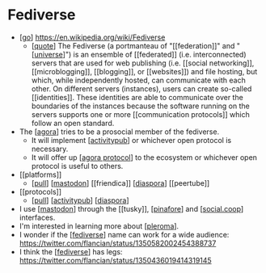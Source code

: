 # Fediverse

- [[go]] https://en.wikipedia.org/wiki/Fediverse
  - [[quote]] The Fediverse (a portmanteau of "[[federation]]" and "[[universe]]") is an ensemble of [[federated]] (i.e. interconnected) servers that are used for web publishing (i.e. [[social networking]], [[microblogging]], [[blogging]], or [[websites]]) and file hosting, but which, while independently hosted, can communicate with each other. On different servers (instances), users can create so-called [[identities]]. These identities are able to communicate over the boundaries of the instances because the software running on the servers supports one or more [[communication protocols]] which follow an open standard.
- The [[agora]] tries to be a prosocial member of the fediverse.
  - It will implement [[activitypub]] or whichever open protocol is necessary.
  - It will offer up [[agora protocol]] to the ecosystem or whichever open protocol is useful to others.
- [[platforms]]
  - [[pull]] [[mastodon]] [[friendica]] [[diaspora]] [[peertube]]
- [[protocols]]
  - [[pull]] [[activitypub]] [[diaspora]]
- I use [[mastodon]] through the [[tusky]], [[pinafore]] and [[social.coop]] interfaces.
- I'm interested in learning more about [[pleroma]].
- I wonder if the [[fediverse]] name can work for a wide audience: https://twitter.com/flancian/status/1350582002454388737
- I think the [[fediverse]] has legs: https://twitter.com/flancian/status/1350436019414319145

[//begin]: # "Autogenerated link references for markdown compatibility"
[go]: go "Go"
[quote]: quote "Quote"
[universe]: universe "Universe"
[agora]: agora "Agora"
[activitypub]: activitypub "ActivityPub"
[agora protocol]: agora-protocol "Agora Protocol"
[pull]: pull "Pull"
[mastodon]: mastodon "Mastodon"
[diaspora]: diaspora "Diaspora"
[pinafore]: pinafore "Pinafore"
[social.coop]: social.coop "social.coop"
[pleroma]: pleroma "Pleroma"
[fediverse]: fediverse "Fediverse"
[//end]: # "Autogenerated link references"